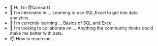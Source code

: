 - 👋 Hi, I’m @ConnarG
- 👀 I’m interested in ... Learning to use SQL,Excel to get into data analytics.
- 🌱 I’m currently learning ... Basics of SQL and Excel.
- 💞️ I’m looking to collaborate on ... Anything the community thinks could make me better with data.
- 📫 How to reach me ...

<!---
ConnarG/ConnarG is a ✨ special ✨ repository because its `README.md` (this file) appears on your GitHub profile.
You can click the Preview link to take a look at your changes.
--->
